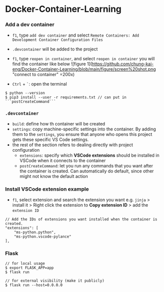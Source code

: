 # Docker-Container-Learning

### Add a dev container
- ```f1```, type ```add dev container``` and select ```Remote Containers: Add Development Container Configuration Files```
-  ```.devcontainer``` will be added to the project

- ```f1```, type ```reopen in container```, and select ```reopen in container```
you will find the container like below
![figure 1](https://github.com/chung-kai-eng/Docker-Container-Learning/blob/main/figure/screen%20shot.png "connect to container" =200x)


- ```Ctrl``` + ``` ` ```: open the terminal

```shell=
$ python --version
$ pip3 install --user -r requirements.txt // can put in ```postCreateCommand```
```

### ```.devcontainer```
- ```build```: define how th container will be created
- ```settings```: copy machine-specific settings into the container. By adding them to the ```settings```,  you ensure that anyone who opens this project gets these specific VS Code settings.  
- the rest of the section refers to dealing directly with project configuration
    - ```extensions```: specify which **VSCode extensions** should be installed in VSCode when it connects to the container
    - ```postCreateCommand```: let you run any commands that you want after the container is created. Can automatically do default, since other might not know the default action

### Install VSCode extension example
- ```f1```, select extension and search the extension you want e.g. ```jinja``` > install it > Right click the extension to **Copy extension ID** > add the ```extension ID``` 
```json=
// Add the IDs of extensions you want installed when the container is created.
"extensions": [
    "ms-python.python",
    "ms-python.vscode-pylance"
],
```

### Flask
```shell=
// for local usage
$ export FLASK_APP=app
$ flask run

// for external visibility (make it publicly)
$ flask run --host=0.0.0.0
```
